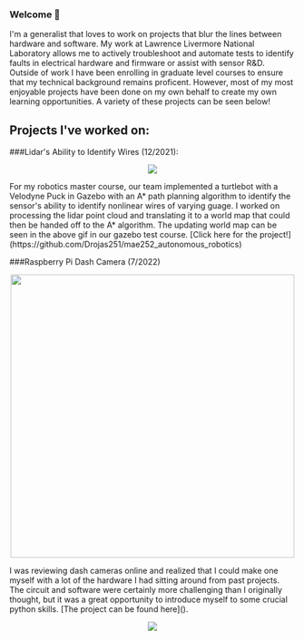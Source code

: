 ### Welcome 👋
I'm a generalist that loves to work on projects that blur the lines between hardware and software. My work at Lawrence Livermore National Laboratory allows me to actively troubleshoot and automate tests to identify faults in electrical hardware and firmware or assist with sensor R&D. Outside of work I have been enrolling in graduate level courses to ensure that my technical background remains proficent. However, most of my most enjoyable projects have been done on my own behalf to create my own learning opportunities. A variety of these projects can be seen below!

## Projects I've worked on:
###Lidar's Ability to Identify Wires (12/2021):
<p align="center">
<img src="https://github.com/Drojas251/Drojas251/blob/master/media/autonomous_navigation.gif">
</p>
  For my robotics master course, our team implemented a turtlebot with a Velodyne Puck in Gazebo with an A* path planning algorithm to identify the sensor's ability to identify nonlinear wires of varying guage. I worked on processing the lidar point cloud and translating it to a world map that could then be handed off to the A* algorithm. The updating world map can be seen in the above gif in our gazebo test course. [Click here for the project!](https://github.com/Drojas251/mae252_autonomous_robotics)


###Raspberry Pi Dash Camera (7/2022)
<p align="center">
<img src="https://media.giphy.com/media/Jx5bLprFNUCUhqeEbr/giphy-downsized.gif" width="500" align="center">
</p>
I was reviewing dash cameras online and realized that I could make one myself with a lot of the hardware I had sitting around from past projects. The circuit and software were certainly more challenging than I originally thought, but it was a great opportunity to introduce myself to some crucial python skills. [The project can be found here]().

<p align="center">
<img src="https://media.giphy.com/media/VxLLXeweBaHsRnHc60/giphy-downsized-large.gif">
</p>

<!--
**HugeCoderGuy/HugeCoderGuy** is a ✨ _special_ ✨ repository because its `README.md` (this file) appears on your GitHub profile.

Here are some ideas to get you started:

- 🔭 I’m currently working on ...
- 🌱 I’m currently learning ...
- 👯 I’m looking to collaborate on ...
- 🤔 I’m looking for help with ...
- 💬 Ask me about ...
- 📫 How to reach me: ...
- 😄 Pronouns: ...
- ⚡ Fun fact: ...
-->
